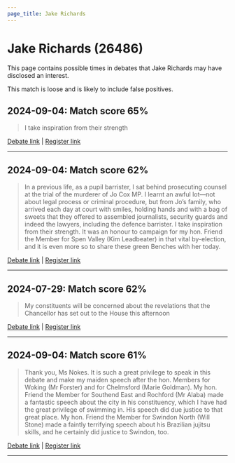 ```yaml
---
page_title: Jake Richards
---
```


# Jake Richards  (26486)

This page contains possible times in debates that Jake Richards may have disclosed an interest.

This match is loose and is likely to include false positives. 



## 2024-09-04: Match score 65%

>I take inspiration from their strength

[Debate link](https://www.theyworkforyou.com/debates/?id=2024-09-04b.362.0) | [Register link](https://www.theyworkforyou.com/mp/26486/register)


---



## 2024-09-04: Match score 62%

>In a previous life, as a pupil barrister, I sat behind prosecuting counsel at the trial of the murderer of Jo Cox MP. I learnt an awful lot—not about legal process or criminal procedure, but from Jo’s family, who arrived each day at court with smiles, holding hands and with a bag of sweets that they offered to assembled journalists, security guards and indeed the lawyers, including the defence barrister. I take inspiration from their strength. It was an honour to campaign for my hon. Friend the Member for Spen Valley (Kim Leadbeater) in that vital by-election, and it is even more so to share these green Benches with her today.

[Debate link](https://www.theyworkforyou.com/debates/?id=2024-09-04b.362.0) | [Register link](https://www.theyworkforyou.com/mp/26486/register)


---



## 2024-07-29: Match score 62%

>My constituents will be concerned about the revelations that the Chancellor has set out to the House this afternoon

[Debate link](https://www.theyworkforyou.com/debates/?id=2024-07-29c.1063.1) | [Register link](https://www.theyworkforyou.com/mp/26486/register)


---



## 2024-09-04: Match score 61%

>Thank you, Ms Nokes. It is such a great privilege to speak in this debate and make my maiden speech after the hon. Members for Woking (Mr Forster) and for Chelmsford (Marie Goldman). My hon. Friend the Member for Southend East and Rochford (Mr Alaba) made a fantastic speech about the city in his constituency, which I have had the great privilege of swimming in. His speech did due justice to that great place. My hon. Friend the Member for Swindon North (Will Stone) made a faintly terrifying speech about his Brazilian jujitsu skills, and he certainly did justice to Swindon, too.

[Debate link](https://www.theyworkforyou.com/debates/?id=2024-09-04b.362.0) | [Register link](https://www.theyworkforyou.com/mp/26486/register)


---

